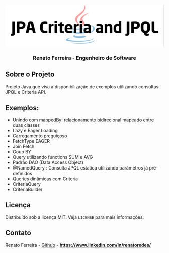<!-- PROJECT LOGO -->
<br />
<p align="center">
  <a href="https://www.linkedin.com/in/renatoredes/">
    <img src="https://github.com/renatoredes/exemplo-jpa-pesquisa-com-jpql-criteria/blob/main/img/jpa.jpg" alt="Logo">
  </a>

  <h3 align="center">Renato Ferreira - Engenheiro de Software </h3>
</p>


## Sobre o Projeto
Projeto Java que visa a disponibilização de exemplos utilizando consultas JPQL e Criteria API.

## Exemplos:
* Unindo com mappedBy: relacionamento bidirecional mapeado entre duas classes
* Lazy e Eager Loading
* Carregamento preguiçoso
* FetchType EAGER
* Join Fetch
* Goup BY
* Query  utilizando functions SUM e AVG
* Padrão DAO (Data Access Object)
* @NamedQuery : Consulta  JPQL  estatica utilizando parâmetros já pré-definidos
* Queries dinâmicas com Criteria
* CriteriaQuery
* CriteriaBuilder

<!-- LICENSE -->

## Licença

Distribuído sob a licença MIT. Veja `LICENSE` para mais informações.

<!-- CONTACT -->

## Contato

Renato Ferreira - [Github](https://github.com/renatoredes) - **https://www.linkedin.com/in/renatoredes/**

